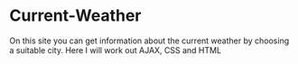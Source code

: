 # Current-Weather
On this site you can get information about the current weather by choosing a suitable city. Here I will work out AJAX, CSS and HTML
